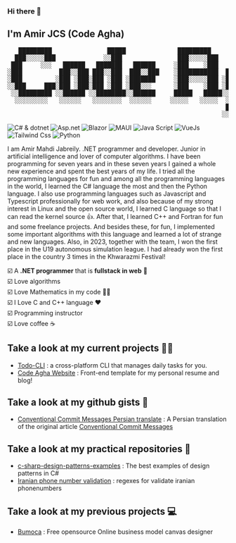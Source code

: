 ### Hi there 👋
## I'm Amir JCS (Code Agha) 

<pre style="backgound-color=transparent">
   █████████               █████              █████████            █████               
  ███░░░░░███             ░░███               ███░░░░░███          ░░███                
 ███     ░░░   ██████   ███████   ██████     ░███    ░███   ███████ ░███████    ██████  
░███          ███░░███ ███░░███  ███░░███    ░███████████  ███░░███ ░███░░███  ░░░░░███ 
░███         ░███ ░███░███ ░███ ░███████     ░███░░░░░███ ░███ ░███ ░███ ░███   ███████ 
░░███     ███░███ ░███░███ ░███ ░███░░░      ░███    ░███ ░███ ░███ ░███ ░███  ███░░███ 
 ░░█████████ ░░██████ ░░████████░░██████     █████   █████░░███████ ████ █████░░████████
  ░░░░░░░░░   ░░░░░░   ░░░░░░░░  ░░░░░░     ░░░░░   ░░░░░  ░░░░░███░░░░ ░░░░░  ░░░░░░░░ 
                                                           ███ ░███                      
                                                          ░░██████                      </pre>

![C# & dotnet](https://img.shields.io/badge/C%23%20%26%20dotnet-c%23d%26dotnet?logo=c-sharp&logoColor=%23083344&labelColor=%237dd3fc&color=%230891b2) ![Asp.net](https://img.shields.io/badge/Asp.Net-c%23d%26dotnet?logo=dotnet&logoColor=%23500724&labelColor=%23f9a8d4&color=%23db2777) ![Blazor](https://img.shields.io/badge/Blazor-c%23d%26dotnet?logo=dotnet&logoColor=%231e3a8a&labelColor=%23818cf8&color=%236366f1) ![MAUI](https://img.shields.io/badge/MAUI-c%23d%26dotnet?logo=dotnet&logoColor=%232e1065&labelColor=%23a78bfa&color=%239333ea) ![Java Script](https://img.shields.io/badge/Java%20script-c%23d%26dotnet?logo=javascript&logoColor=%23fbbf24&labelColor=%2378350f&color=%23fcd34d) ![VueJs](https://img.shields.io/badge/Vue.js-c%23d%26dotnet?logo=vuedotjs&logoColor=%23166534&labelColor=%234ade80&color=%2316a34a) ![Tailwind Css](https://img.shields.io/badge/Tailwind%20Css-c%23d%26dotnet?logo=tailwindcss&logoColor=%230ea5e9&labelColor=%23082f49&color=%230369a1) ![Python](https://img.shields.io/badge/Python-c%23d%26dotnet?logo=python&logoColor=%23fbbf24&labelColor=%23082f49&color=%23fbbf24)  


I am Amir Mahdi Jabreily.  .NET programmer and developer.  Junior in artificial intelligence and lover of computer algorithms.  I have been programming for seven years and in these seven years I gained a whole new experience and spent the best years of my life.  I tried all the programming languages ​​for fun and among all the programming languages ​​in the world, I learned the C# language the most and then the Python language.  I also use programming languages ​​such as Javascript and Typescript professionally for web work, and also because of my strong interest in Linux and the open source world, I learned C language so that I can read the kernel source 👍.  After that, I learned C++ and Fortran for fun and some freelance projects.  And besides these, for fun, I implemented some important algorithms with this language and learned a lot of strange and new languages.  Also, in 2023, together with the team, I won the first place in the U19 autonomous simulation league.  I had already won the first place in the country 3 times in the Khwarazmi Festival!  


☑️ A __.NET programmer__ that is __fullstack in web__ 💪  
☑️ Love algorithms  
☑️ Love Mathematics in my code 🧑‍💻  
☑️ I Love C and C++ language ❤️  
☑️ Programming instructor  
☑️ Love coffee ☕  

## Take a look at my current projects 🧑‍💻
- [Todo-CLI](https://github.com/AmirMahdyJebreily/Todo-CLI) : a cross-platform CLI that manages daily tasks for you.
- [Code Agha Website](https://github.com/AmirMahdyJebreily/Code-agha-dot-com) : Front-end template for my personal resume and blog!


## Take a look at my github gists 📑
- [Conventional Commit Messages Persian translate](https://gist.github.com/AmirMahdyJebreily/fde9631a0d9362d55bb7545a51097b15) : A Persian translation of the original article [Conventional Commit Messages](https://gist.github.com/qoomon/5dfcdf8eec66a051ecd85625518cfd13)

## Take a look at my practical repositories 🎯
- [c-sharp-design-patterns-examples](https://github.com/AmirMahdyJebreily/c-sharp-design-patterns-examples) : The best examples of design patterns in C#
- [Iranian phone number validation](https://github.com/AmirMahdyJebreily/iranian-phonenumber-validation) : regexes for validate iranian phonenumbers

## Take a look at my previous projects 💻
- [Bumoca](https://github.com/AmirMahdyJebreily/Bumoca-vue) : Free opensource Online business model canvas designer


